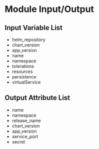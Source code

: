 # Module Input/Output

## Input Variable List

- helm_repository
- chart_version
- app_version
- name
- namespace
- tolerations
- resources
- persistence
- virtualService

## Output Attribute List

- name
- namespace
- release_name
- chart_version
- app_version
- service_port
- secret
